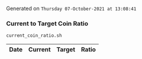 Generated on `Thursday 07-October-2021 at 13:08:41`

### Current to Target Coin Ratio
`current_coin_ratio.sh`

Date|Current|Target|Ratio
---|---|---|---
